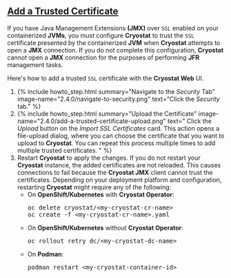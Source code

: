 ## [Add a Trusted Certificate](#add-a-trusted-certificate)
If you have Java Management Extensions **(JMX)** over `SSL` enabled on your containerized **JVMs**, you must configure **Cryostat** to trust the `SSL` certificate presented by the containerized **JVM** when **Cryostat** attempts to open a **JMX** connection. If you do not complete this configuration, **Cryostat** cannot open a **JMX** connection for the purposes of performing **JFR** management tasks.

Here's how to add a trusted `SSL` certificate with the **Cryostat Web** UI.

<ol>
    <li>
        {% include howto_step.html
          summary="Navigate to the <i>Security</i> Tab"
          image-name="2.4.0/navigate-to-security.png"
          text="Click the <i>Security</i> tab."
        %}
    </li>
    <li>
        {% include howto_step.html
          summary="Upload the Certificate"
          image-name="2.4.0/add-a-trusted-certificate-upload.png"
          text="
              Click the <i>Upload</i> button on the <i>Import SSL Certificates</i> card. This action opens a file-upload dialog, where you can choose the certificate that you want to upload to <b>Cryostat</b>. You can repeat this process multiple times to add multiple trusted certificates.
          "
        %}
    </li>
    <li>
        Restart <b>Cryostat</b> to apply the changes. If you do not restart your <b>Cryostat</b> instance, the added certificates are not reloaded. This causes connections to fail because the <b>Cryostat JMX</b> client cannot trust the certificates. Depending on your deployment platform and configuration, restarting <b>Cryostat</b> might require any of the following:
        <ul>
            <li>
                On <b>OpenShift/Kubernetes</b> with <b>Cryostat Operator</b>:
                <pre>oc delete cryostat/&lt;my-cryostat-cr-name&gt;<br>oc create -f &lt;my-cryostat-cr-name&gt;.yaml</pre>
            </li>
            <li>
                On <b>OpenShift/Kubernetes</b> without <b>Cryostat Operator</b>:
                <pre>oc rollout retry dc/&lt;my-cryostat-dc-name&gt;</pre>
            </li>
            <li>
                On <b>Podman</b>:
                <pre>podman restart &lt;my-cryostat-container-id&gt;</pre>
            </li>
        </ul>
    </li>
</ol>
